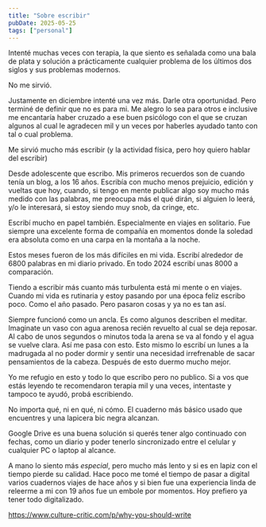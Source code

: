 ```yaml
---
title: "Sobre escribir"
pubDate: 2025-05-25
tags: ["personal"]
---
```


Intenté muchas veces con terapia, la que siento es señalada como una bala de plata y solución a prácticamente cualquier problema de los últimos dos siglos y sus problemas modernos.

No me sirvió.

Justamente en diciembre intenté una vez más. Darle otra oportunidad. Pero terminé de definir que no es para mi. Me alegro lo sea para otros e inclusive me encantaría haber cruzado a ese buen psicólogo con el que se cruzan algunos al cual le agradecen mil y un veces por haberles ayudado tanto con tal o cual problema.

Me sirvió mucho más escribir (y la actividad física, pero hoy quiero hablar del escribir)

Desde adolescente que escribo. Mis primeros recuerdos son de cuando tenía un blog, a los 16 años. Escribía con mucho menos prejuicio, edición y vueltas que hoy, cuando, si tengo en mente publicar algo soy mucho más medido con las palabras, me preocupa más el qué dirán, si alguien lo leerá, y/o le interesará, si estoy siendo muy snob, da cringe, etc.

Escribí mucho en papel también. Especialmente en viajes en solitario. Fue siempre una excelente forma de compañía en momentos donde la soledad era absoluta como en una carpa en la montaña a la noche.

Estos meses fueron de los más difíciles en mi vida. Escribí alrededor de 6800 palabras en mi diario privado. En todo 2024 escribí unas 8000 a comparación.

Tiendo a escribir más cuanto más turbulenta está mi mente o en viajes. Cuando mi vida es rutinaria y estoy pasando por una época feliz escribo poco. Como el año pasado. Pero pasaron cosas y ya no es tan así.

Siempre funcionó como un ancla. Es como algunos describen el meditar. Imaginate un vaso con agua arenosa recién revuelto al cual se deja reposar. Al cabo de unos segundos o minutos toda la arena se va al fondo y el agua se vuelve clara. Así me pasa con esto. Esto mismo lo escribí un lunes a la madrugada al no poder dormir y sentir una necesidad irrefrenable de sacar pensamientos de la cabeza. Después de esto duermo mucho mejor.

Yo me refugio en esto y todo lo que escribo pero no publico. Si a vos que estás leyendo te recomendaron terapia mil y una veces, intentaste y tampoco te ayudó, probá escribiendo.

No importa qué, ni en qué, ni cómo. El cuaderno más básico usado que encuentres y una lapicera bic negra alcanzan.

Google Drive es una buena solución si querés tener algo continuado con fechas, como un diario y poder tenerlo sincronizado entre el celular y cualquier PC o laptop al alcance.

A mano lo siento más _especial_, pero mucho más lento y si es en lapiz con el tiempo pierde su calidad. Hace poco me tomé el tiempo de pasar a digital varios cuadernos viajes de hace años y si bien fue una experiencia linda de releerme a mi con 19 años fue un embole por momentos. Hoy prefiero ya tener todo digitalizado.

https://www.culture-critic.com/p/why-you-should-write